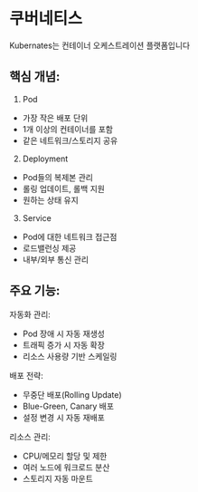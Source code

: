 # 쿠버네티스

Kubernates는 컨테이너 오케스트레이션 플랫폼입니다

## 핵심 개념:
1. Pod
- 가장 작은 배포 단위
- 1개 이상의 컨테이너를 포함
- 같은 네트워크/스토리지 공유

2. Deployment
- Pod들의 복제본 관리
- 롤링 업데이트, 롤백 지원
- 원하는 상태 유지

3. Service
- Pod에 대한 네트워크 접근점
- 로드밸런싱 제공
- 내부/외부 통신 관리

## 주요 기능:
자동화 관리:
- Pod 장애 시 자동 재생성
- 트래픽 증가 시 자동 확장
- 리소스 사용량 기반 스케일링

배포 전략:
- 무중단 배포(Rolling Update)
- Blue-Green, Canary 배포
- 설정 변경 시 자동 재배포

리소스 관리:
- CPU/메모리 할당 및 제한
- 여러 노드에 워크로드 분산
- 스토리지 자동 마운트
